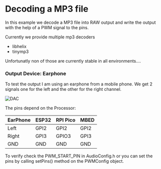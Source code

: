 # Decoding a MP3 file

In this example we decode a MP3 file into RAW output and write the output with the help of a PWM signal to the pins. 

Currently we provide multiple mp3 decoders
- libhelix 
- tinymp3

Unfortunatly non of those are currently stable in all environments....


### Output Device: Earphone

To test the output I am using an earphone from a mobile phone. 
We get 2 signals one for the left and the other for the right channel.

![DAC](https://pschatzmann.github.io/arduino-audio-tools/resources/earphones.jpg)


The pins depend on the Processor:


| EarPhone   |  ESP32       | RPI Pico      | MBED         |
| -----------| -------------|---------------|--------------|
| Left       |  GPI2        | GPI2          | GPI2         |
| Right      |  GPI3        | GPIO3         | GPI3         |
| GND        |  GND         | GND           | GND          |

To verify check the PWM_START_PIN in AudioConfig.h or you can set the pins by calling setPins() method on the PWMConfig object.